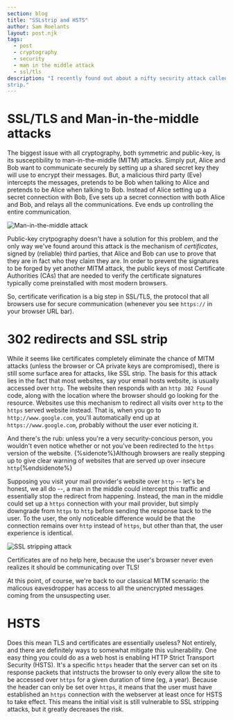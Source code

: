 ```yaml
---
section: blog
title: "SSLstrip and HSTS"
author: Sam Roelants
layout: post.njk
tags:
  - post
  - cryptography
  - security
  - man in the middle attack
  - ssl/tls
description: "I recently found out about a nifty security attack called SSL
strip."
---
```


# SSL/TLS and Man-in-the-middle attacks
The biggest issue with all cryptography, both symmetric and public-key, is its
susceptibility to man-in-the-middle (MITM) attacks. Simply put, Alice and Bob
want to communicate securely by setting up a shared secret key they will use to
encrypt their messages. But, a malicious third party (Eve) intercepts the
messages, pretends to be Bob when talking to Alice and pretends to be Alice when
talking to Bob. Instead of Alice setting up a secret connection with Bob, 
Eve sets up a secret connection with both Alice and Bob, and relays all the
communications. Eve ends up controlling the entire communication.

![Man-in-the-middle attack](/assets/img/2020/man_in_the_middle.png)

Public-key crytpography doesn't have a solution for this problem, and the only
way we've found around this attack is the mechanism of _certificates_, signed by
(reliable) third parties, that Alice and Bob can use to prove that they are in 
fact who they claim they are. In order to prevent the signatures to be forged 
by yet another MITM attack, the public keys of most Certificate Authorities (CAs) 
that are needed to verify the certificate signatures typically come preinstalled 
with most modern browsers.

So, certificate verification is a big step in SSL/TLS, the protocol that all 
browsers use for secure communication (whenever you see `https://` in your 
browser URL bar).

# 302 redirects and SSL strip
While it seems like certificates completely eliminate the chance of MITM attacks
(unless the browser or CA private keys are compromised), there is still some 
surface area for attacks, like SSL strip. The basis for this attack lies in the
fact that most websites, say your email hosts website, is usually accessed
over `http`. The website then responds with an `http 302 Found` code, along 
with the location where the browser should go looking for the resource. Websites
use this mechanism to redirect all visits over `http` to the `https` served 
website instead. That is, when you go to `http://www.google.com`, you'll
automatically end up at `https://www.google.com`, probably without the user ever
noticing it.

And there's the rub: unless you're a very security-concious person, you wouldn't
even notice whether or not you've been redirected to the `https` version of the
website. {%sidenote%}Although browsers are really stepping up to give clear
warning of websites that are served up over insecure `http`{%endsidenote%}

Supposing you visit your mail provider's website over `http` -- let's be honest,
we all do --, a man in the middle could intercept this traffic and essentially
stop the redirect from happening. Instead, the man in the middle could set up 
a `https` connection with your mail provider, but simply downgrade from `https`
to `http` before sending the response back to the user. To the user, the only
noticeable difference would be that the connection remains over `http`
instead of `https`, but other than that, the user experience is identical. 

![SSL stripping attack](/assets/img/2020/ssl_strip.png)

Certificates are of no help here, because the user's browser never even realizes
it should be communicating over TLS!

At this point, of course, we're back to our classical MITM scenario: the 
malicous eavesdropper has access to all the unencrypted messages coming from the
unsuspecting user.

# HSTS
Does this mean TLS and certificates are essentially useless? Not entirely, and
there are definitely ways to somewhat mitigate this vulnerability. One easy
thing you could do as a web host is enabling HTTP Strict Transport Security
(HSTS). It's a specific `https` header that the server can set on its response
packets that intstructs the browser to only every allow the site to be accessed
over `https` for a given duration of time (eg, a year). Because the header can
only be set over `https`, it means that the user must have established an
`https` connection with the webserver at least once for HSTS to take effect.
This means the initial visit is still vulnerable to SSL stripping attacks, but
it greatly decreases the risk. 
